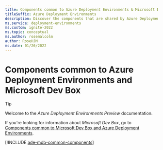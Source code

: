 ```yaml
---
title: Components common to Azure Deployment Environments & Microsoft Dev Box common elements
titleSuffix: Azure Deployment Environments
description: Discover the components that are shared by Azure Deployment Environments Preview and Microsoft Dev Box.
ms.service: deployment-environments
ms.custom: ignite-2022
ms.topic: conceptual
ms.author: rosemalcolm
author: RoseHJM
ms.date: 01/26/2022
---
```

# Components common to Azure Deployment Environments and Microsoft Dev Box

> [!TIP]
> Welcome to the *Azure Deployment Environments Preview* documentation.
>
> If you're looking for information about *Microsoft Dev Box*, go to [Components common to Microsoft Dev Box and Azure Deployment Environments](../dev-box/concept-common-components.md).

[!INCLUDE [ade-mdb-common-components](../../includes/ade-mdb-common-components/ade-mdb-common-components.md)]
